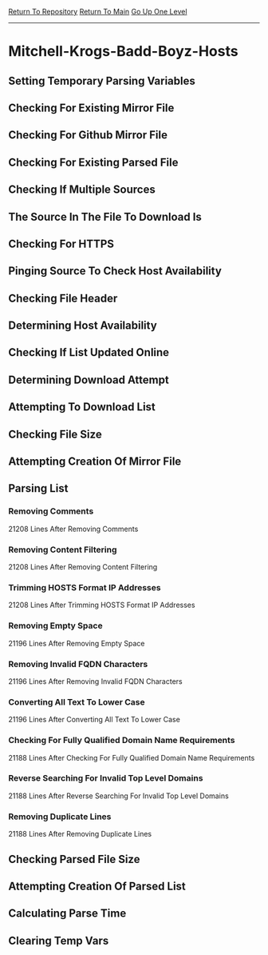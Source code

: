 [Return To Repository](https://github.com/deathbybandaid/piholeparser/)
[Return To Main](https://github.com/deathbybandaid/piholeparser/blob/master/RecentRunLogs/Mainlog.md)
[Go Up One Level](https://github.com/deathbybandaid/piholeparser/blob/master/RecentRunLogs/TopLevelScripts/30-Processing-External-Blacklists.md)
____________________________________
# Mitchell-Krogs-Badd-Boyz-Hosts
## Setting Temporary Parsing Variables
## Checking For Existing Mirror File
## Checking For Github Mirror File
## Checking For Existing Parsed File
## Checking If Multiple Sources
## The Source In The File To Download Is
## Checking For HTTPS
## Pinging Source To Check Host Availability
## Checking File Header
## Determining Host Availability
## Checking If List Updated Online
## Determining Download Attempt
## Attempting To Download List
## Checking File Size
## Attempting Creation Of Mirror File
## Parsing List
### Removing Comments
21208 Lines After Removing Comments
### Removing Content Filtering
21208 Lines After Removing Content Filtering
### Trimming HOSTS Format IP Addresses
21208 Lines After Trimming HOSTS Format IP Addresses
### Removing Empty Space
21196 Lines After Removing Empty Space
### Removing Invalid FQDN Characters
21196 Lines After Removing Invalid FQDN Characters
### Converting All Text To Lower Case
21196 Lines After Converting All Text To Lower Case
### Checking For Fully Qualified Domain Name Requirements
21188 Lines After Checking For Fully Qualified Domain Name Requirements
### Reverse Searching For Invalid Top Level Domains
21188 Lines After Reverse Searching For Invalid Top Level Domains
### Removing Duplicate Lines
21188 Lines After Removing Duplicate Lines
## Checking Parsed File Size
## Attempting Creation Of Parsed List
## Calculating Parse Time
## Clearing Temp Vars

